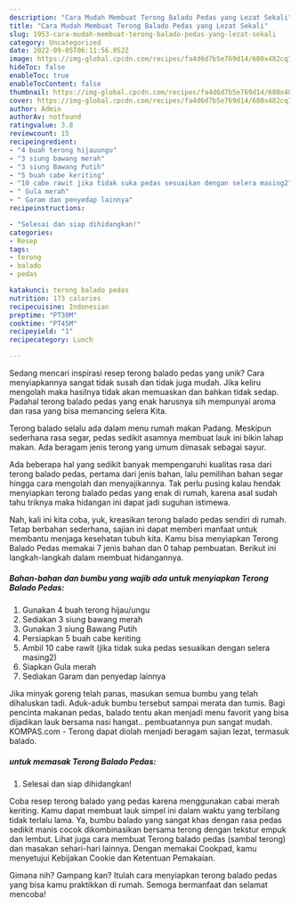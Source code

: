 ```yaml
---
description: "Cara Mudah Membuat Terong Balado Pedas yang Lezat Sekali"
title: "Cara Mudah Membuat Terong Balado Pedas yang Lezat Sekali"
slug: 1953-cara-mudah-membuat-terong-balado-pedas-yang-lezat-sekali
category: Uncategorized
date: 2022-09-05T06:11:56.052Z
image: https://img-global.cpcdn.com/recipes/fa4d6d7b5e769d14/680x482cq70/terong-balado-pedas-foto-resep-utama.jpg
hideToc: false
enableToc: true
enableTocContent: false
thumbnail: https://img-global.cpcdn.com/recipes/fa4d6d7b5e769d14/680x482cq70/terong-balado-pedas-foto-resep-utama.jpg
cover: https://img-global.cpcdn.com/recipes/fa4d6d7b5e769d14/680x482cq70/terong-balado-pedas-foto-resep-utama.jpg
author: Admin
authorAv: notfound
ratingvalue: 3.8
reviewcount: 15
recipeingredient:
- "4 buah terong hijauungu"
- "3 siung bawang merah"
- "3 siung Bawang Putih"
- "5 buah cabe keriting"
- "10 cabe rawit jika tidak suka pedas sesuaikan dengan selera masing2"
- " Gula merah"
- " Garam dan penyedap lainnya"
recipeinstructions:

- "Selesai dan siap dihidangkan!"
categories:
- Resep
tags:
- terong
- balado
- pedas

katakunci: terong balado pedas 
nutrition: 173 calories
recipecuisine: Indonesian
preptime: "PT30M"
cooktime: "PT45M"
recipeyield: "1"
recipecategory: Lunch

---
```





Sedang mencari inspirasi resep terong balado pedas yang unik? Cara menyiapkannya sangat tidak susah dan tidak juga mudah. Jika keliru mengolah maka hasilnya tidak akan memuaskan dan bahkan tidak sedap. Padahal terong balado pedas yang enak harusnya sih mempunyai aroma dan rasa yang bisa memancing selera Kita.





Terong balado selalu ada dalam menu rumah makan Padang. Meskipun sederhana rasa segar, pedas sedikit asamnya membuat lauk ini bikin lahap makan. Ada beragam jenis terong yang umum dimasak sebagai sayur.

Ada beberapa hal yang sedikit banyak mempengaruhi kualitas rasa dari terong balado pedas, pertama dari jenis bahan, lalu pemilihan bahan segar hingga cara mengolah dan menyajikannya. Tak perlu pusing kalau hendak menyiapkan terong balado pedas yang enak di rumah, karena asal sudah tahu triknya maka hidangan ini dapat jadi suguhan istimewa.






Nah, kali ini kita coba, yuk, kreasikan terong balado pedas sendiri di rumah. Tetap berbahan sederhana, sajian ini dapat memberi manfaat untuk membantu menjaga kesehatan tubuh kita. Kamu bisa menyiapkan Terong Balado Pedas memakai 7 jenis bahan dan 0 tahap pembuatan. Berikut ini langkah-langkah dalam membuat hidangannya.

<!--inarticleads1-->

##### Bahan-bahan dan bumbu yang wajib ada untuk menyiapkan Terong Balado Pedas:

1. Gunakan 4 buah terong hijau/ungu
1. Sediakan 3 siung bawang merah
1. Gunakan 3 siung Bawang Putih
1. Persiapkan 5 buah cabe keriting
1. Ambil 10 cabe rawit (jika tidak suka pedas sesuaikan dengan selera masing2)
1. Siapkan  Gula merah
1. Sediakan  Garam dan penyedap lainnya


Jika minyak goreng telah panas, masukan semua bumbu yang telah dihaluskan tadi. Aduk-aduk bumbu tersebut sampai merata dan tumis. Bagi pencinta makanan pedas, balado tentu akan menjadi menu favorit yang bisa dijadikan lauk bersama nasi hangat.. pembuatannya pun sangat mudah. KOMPAS.com - Terong dapat diolah menjadi beragam sajian lezat, termasuk balado. 

<!--inarticleads2-->

#####  untuk memasak Terong Balado Pedas:


1. Selesai dan siap dihidangkan!

Coba resep terong balado yang pedas karena menggunakan cabai merah keriting. Kamu dapat membuat lauk simpel ini dalam waktu yang terbilang tidak terlalu lama. Ya, bumbu balado yang sangat khas dengan rasa pedas sedikit manis cocok dikombinasikan bersama terong dengan tekstur empuk dan lembut. Lihat juga cara membuat Terong balado pedas (sambal terong) dan masakan sehari-hari lainnya. Dengan memakai Cookpad, kamu menyetujui Kebijakan Cookie dan Ketentuan Pemakaian. 

Gimana nih? Gampang kan? Itulah cara menyiapkan terong balado pedas yang bisa kamu praktikkan di rumah. Semoga bermanfaat dan selamat mencoba!
